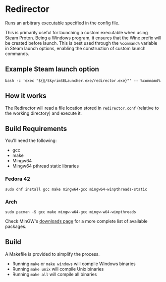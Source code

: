 # Redirector

Runs an arbitrary executable specified in the config file.

This is primarily useful for launching a custom executable when using Steam Proton. Being a Windows program, it ensures that the Wine prefix will be created before launch. This is best used through the `%command%` variable in Steam launch options, enabling the construction of custom launch commands.

## Example Steam launch option

```
bash -c 'exec "${@/SkyrimSELauncher.exe/redirector.exe}"' -- %command%
```

## How it works

The Redirector will read a file location stored in `redirector.conf` (relative to the working directory) and execute it.

## Build Requirements

You'll need the following:
- gcc
- make
- Mingw64
- Mingw64 pthread static libraries

### Fedora 42
```
sudo dnf install gcc make mingw64-gcc mingw64-winpthreads-static
```

### Arch
```
sudo pacman -S gcc make mingw-w64-gcc mingw-w64-winpthreads
```

Check MinGW's [downloads page](https://www.mingw-w64.org/downloads/) for a more complete list of available packages.

## Build

A Makefile is provided to simplify the process.

- Running `make` or `make windows` will compile Windows binaries
- Running `make unix` will compile Unix binaries
- Running `make all` will compile all binaries


